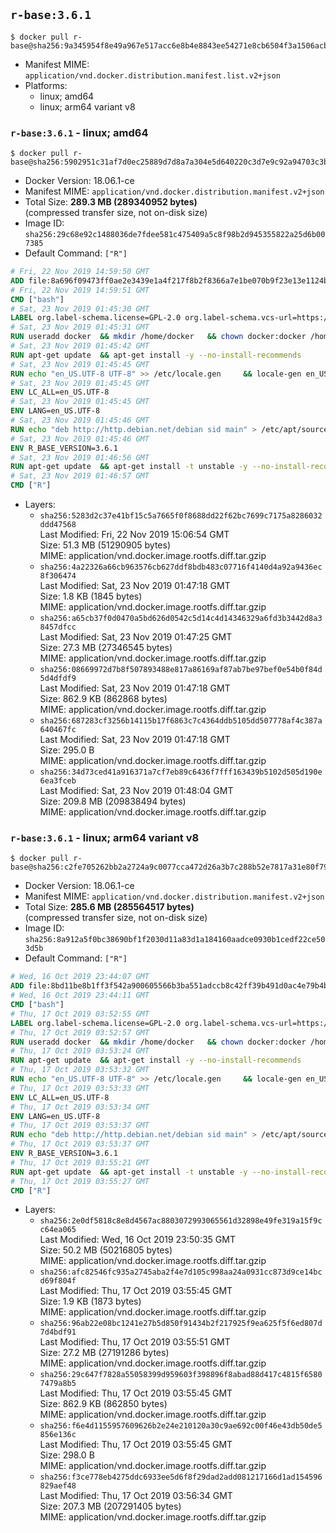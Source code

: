 ## `r-base:3.6.1`

```console
$ docker pull r-base@sha256:9a345954f8e49a967e517acc6e8b4e8843ee54271e8cb6504f3a1506acbb2068
```

-	Manifest MIME: `application/vnd.docker.distribution.manifest.list.v2+json`
-	Platforms:
	-	linux; amd64
	-	linux; arm64 variant v8

### `r-base:3.6.1` - linux; amd64

```console
$ docker pull r-base@sha256:5902951c31af7d0ec25889d7d8a7a304e5d640220c3d7e9c92a94703c3b6006d
```

-	Docker Version: 18.06.1-ce
-	Manifest MIME: `application/vnd.docker.distribution.manifest.v2+json`
-	Total Size: **289.3 MB (289340952 bytes)**  
	(compressed transfer size, not on-disk size)
-	Image ID: `sha256:29c68e92c1488036de7fdee581c475409a5c8f98b2d945355822a25d6b007385`
-	Default Command: `["R"]`

```dockerfile
# Fri, 22 Nov 2019 14:59:50 GMT
ADD file:8a696f09473ff0ae2e3439e1a4f217f8b2f8366a7e1be070b9f23e13e1124bec in / 
# Fri, 22 Nov 2019 14:59:51 GMT
CMD ["bash"]
# Sat, 23 Nov 2019 01:45:30 GMT
LABEL org.label-schema.license=GPL-2.0 org.label-schema.vcs-url=https://github.com/rocker-org/r-base org.label-schema.vendor=Rocker Project maintainer=Dirk Eddelbuettel <edd@debian.org>
# Sat, 23 Nov 2019 01:45:31 GMT
RUN useradd docker 	&& mkdir /home/docker 	&& chown docker:docker /home/docker 	&& addgroup docker staff
# Sat, 23 Nov 2019 01:45:42 GMT
RUN apt-get update 	&& apt-get install -y --no-install-recommends 		ed 		less 		locales 		vim-tiny 		wget 		ca-certificates 		fonts-texgyre 	&& rm -rf /var/lib/apt/lists/*
# Sat, 23 Nov 2019 01:45:45 GMT
RUN echo "en_US.UTF-8 UTF-8" >> /etc/locale.gen 	&& locale-gen en_US.utf8 	&& /usr/sbin/update-locale LANG=en_US.UTF-8
# Sat, 23 Nov 2019 01:45:45 GMT
ENV LC_ALL=en_US.UTF-8
# Sat, 23 Nov 2019 01:45:45 GMT
ENV LANG=en_US.UTF-8
# Sat, 23 Nov 2019 01:45:46 GMT
RUN echo "deb http://http.debian.net/debian sid main" > /etc/apt/sources.list.d/debian-unstable.list         && echo 'APT::Default-Release "testing";' > /etc/apt/apt.conf.d/default
# Sat, 23 Nov 2019 01:45:46 GMT
ENV R_BASE_VERSION=3.6.1
# Sat, 23 Nov 2019 01:46:56 GMT
RUN apt-get update 	&& apt-get install -t unstable -y --no-install-recommends 		littler                 r-cran-littler 		r-base=${R_BASE_VERSION}-* 		r-base-dev=${R_BASE_VERSION}-* 		r-recommended=${R_BASE_VERSION}-* 	&& ln -s /usr/lib/R/site-library/littler/examples/install.r /usr/local/bin/install.r 	&& ln -s /usr/lib/R/site-library/littler/examples/install2.r /usr/local/bin/install2.r 	&& ln -s /usr/lib/R/site-library/littler/examples/installGithub.r /usr/local/bin/installGithub.r 	&& ln -s /usr/lib/R/site-library/littler/examples/testInstalled.r /usr/local/bin/testInstalled.r 	&& install.r docopt 	&& rm -rf /tmp/downloaded_packages/ /tmp/*.rds 	&& rm -rf /var/lib/apt/lists/*
# Sat, 23 Nov 2019 01:46:57 GMT
CMD ["R"]
```

-	Layers:
	-	`sha256:5283d2c37e41bf15c5a7665f0f8688dd22f62bc7699c7175a8286032ddd47568`  
		Last Modified: Fri, 22 Nov 2019 15:06:54 GMT  
		Size: 51.3 MB (51290905 bytes)  
		MIME: application/vnd.docker.image.rootfs.diff.tar.gzip
	-	`sha256:4a22326a66cb963576cb627ddf8bdb483c07716f4140d4a92a9436ec8f306474`  
		Last Modified: Sat, 23 Nov 2019 01:47:18 GMT  
		Size: 1.8 KB (1845 bytes)  
		MIME: application/vnd.docker.image.rootfs.diff.tar.gzip
	-	`sha256:a65cb37f0d0470a5bd626d0542c5d14c4d14346329a6fd3b3442d8a38457dfcc`  
		Last Modified: Sat, 23 Nov 2019 01:47:25 GMT  
		Size: 27.3 MB (27346545 bytes)  
		MIME: application/vnd.docker.image.rootfs.diff.tar.gzip
	-	`sha256:08669972d7b8f507893488e817a86169af87ab7be97bef0e54b0f84d5d4dfdf9`  
		Last Modified: Sat, 23 Nov 2019 01:47:18 GMT  
		Size: 862.9 KB (862868 bytes)  
		MIME: application/vnd.docker.image.rootfs.diff.tar.gzip
	-	`sha256:687283cf3256b14115b17f6863c7c4364ddb5105dd507778af4c387a640467fc`  
		Last Modified: Sat, 23 Nov 2019 01:47:18 GMT  
		Size: 295.0 B  
		MIME: application/vnd.docker.image.rootfs.diff.tar.gzip
	-	`sha256:34d73ced41a916371a7cf7eb89c6436f7fff163439b5102d505d190e6ea3fceb`  
		Last Modified: Sat, 23 Nov 2019 01:48:04 GMT  
		Size: 209.8 MB (209838494 bytes)  
		MIME: application/vnd.docker.image.rootfs.diff.tar.gzip

### `r-base:3.6.1` - linux; arm64 variant v8

```console
$ docker pull r-base@sha256:c2fe705262bb2a2724a9c0077cca472d26a3b7c288b52e7817a31e80f7932637
```

-	Docker Version: 18.06.1-ce
-	Manifest MIME: `application/vnd.docker.distribution.manifest.v2+json`
-	Total Size: **285.6 MB (285564517 bytes)**  
	(compressed transfer size, not on-disk size)
-	Image ID: `sha256:8a912a5f0bc38690bf1f2030d11a83d1a184160aadce0930b1cedf22ce503d5b`
-	Default Command: `["R"]`

```dockerfile
# Wed, 16 Oct 2019 23:44:07 GMT
ADD file:8bd11be8b1ff3f542a900605566b3ba551adccb8c42ff39b491d0ac4e79b4b2a in / 
# Wed, 16 Oct 2019 23:44:11 GMT
CMD ["bash"]
# Thu, 17 Oct 2019 03:52:55 GMT
LABEL org.label-schema.license=GPL-2.0 org.label-schema.vcs-url=https://github.com/rocker-org/r-base org.label-schema.vendor=Rocker Project maintainer=Dirk Eddelbuettel <edd@debian.org>
# Thu, 17 Oct 2019 03:52:57 GMT
RUN useradd docker 	&& mkdir /home/docker 	&& chown docker:docker /home/docker 	&& addgroup docker staff
# Thu, 17 Oct 2019 03:53:24 GMT
RUN apt-get update 	&& apt-get install -y --no-install-recommends 		ed 		less 		locales 		vim-tiny 		wget 		ca-certificates 		fonts-texgyre 	&& rm -rf /var/lib/apt/lists/*
# Thu, 17 Oct 2019 03:53:32 GMT
RUN echo "en_US.UTF-8 UTF-8" >> /etc/locale.gen 	&& locale-gen en_US.utf8 	&& /usr/sbin/update-locale LANG=en_US.UTF-8
# Thu, 17 Oct 2019 03:53:33 GMT
ENV LC_ALL=en_US.UTF-8
# Thu, 17 Oct 2019 03:53:34 GMT
ENV LANG=en_US.UTF-8
# Thu, 17 Oct 2019 03:53:37 GMT
RUN echo "deb http://http.debian.net/debian sid main" > /etc/apt/sources.list.d/debian-unstable.list         && echo 'APT::Default-Release "testing";' > /etc/apt/apt.conf.d/default
# Thu, 17 Oct 2019 03:53:37 GMT
ENV R_BASE_VERSION=3.6.1
# Thu, 17 Oct 2019 03:55:21 GMT
RUN apt-get update 	&& apt-get install -t unstable -y --no-install-recommends 		littler                 r-cran-littler 		r-base=${R_BASE_VERSION}-* 		r-base-dev=${R_BASE_VERSION}-* 		r-recommended=${R_BASE_VERSION}-* 	&& ln -s /usr/lib/R/site-library/littler/examples/install.r /usr/local/bin/install.r 	&& ln -s /usr/lib/R/site-library/littler/examples/install2.r /usr/local/bin/install2.r 	&& ln -s /usr/lib/R/site-library/littler/examples/installGithub.r /usr/local/bin/installGithub.r 	&& ln -s /usr/lib/R/site-library/littler/examples/testInstalled.r /usr/local/bin/testInstalled.r 	&& install.r docopt 	&& rm -rf /tmp/downloaded_packages/ /tmp/*.rds 	&& rm -rf /var/lib/apt/lists/*
# Thu, 17 Oct 2019 03:55:27 GMT
CMD ["R"]
```

-	Layers:
	-	`sha256:2e0df5818c8e8d4567ac8803072993065561d32898e49fe319a15f9cc64ea065`  
		Last Modified: Wed, 16 Oct 2019 23:50:35 GMT  
		Size: 50.2 MB (50216805 bytes)  
		MIME: application/vnd.docker.image.rootfs.diff.tar.gzip
	-	`sha256:afc82546fc935a2745aba2f4e7d105c998aa24a0931cc873d9ce14bcd69f804f`  
		Last Modified: Thu, 17 Oct 2019 03:55:45 GMT  
		Size: 1.9 KB (1873 bytes)  
		MIME: application/vnd.docker.image.rootfs.diff.tar.gzip
	-	`sha256:96ab22e08bc1241e27b5d850f91434b2f217925f9ea625f5f6ed807d7d4bdf91`  
		Last Modified: Thu, 17 Oct 2019 03:55:51 GMT  
		Size: 27.2 MB (27191286 bytes)  
		MIME: application/vnd.docker.image.rootfs.diff.tar.gzip
	-	`sha256:29c647f7828a55058399d959603f398896f8abad88d417c4815f65807479a8b5`  
		Last Modified: Thu, 17 Oct 2019 03:55:45 GMT  
		Size: 862.9 KB (862850 bytes)  
		MIME: application/vnd.docker.image.rootfs.diff.tar.gzip
	-	`sha256:f6e4d1155957609626b2e24e210120a30c9ae692c00f46e43db50de5856e136c`  
		Last Modified: Thu, 17 Oct 2019 03:55:45 GMT  
		Size: 298.0 B  
		MIME: application/vnd.docker.image.rootfs.diff.tar.gzip
	-	`sha256:f3ce778eb4275ddc6933ee5d6f8f29dad2add081217166d1ad154596829aef48`  
		Last Modified: Thu, 17 Oct 2019 03:56:34 GMT  
		Size: 207.3 MB (207291405 bytes)  
		MIME: application/vnd.docker.image.rootfs.diff.tar.gzip
